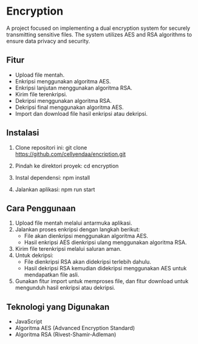 # Encryption
A project focused on implementing a dual encryption system for securely transmitting sensitive files. The system utilizes AES and RSA algorithms to ensure data privacy and security.

## Fitur
- Upload file mentah.
- Enkripsi menggunakan algoritma AES.
- Enkripsi lanjutan menggunakan algoritma RSA.
- Kirim file terenkripsi.
- Dekripsi menggunakan algoritma RSA.
- Dekripsi final menggunakan algoritma AES.
- Import dan download file hasil enkripsi atau dekripsi.

## Instalasi
1. Clone repositori ini:
   git clone https://github.com/cellyendaa/encription.git
   
2. Pindah ke direktori proyek:
   cd encryption
   
3. Instal dependensi:
   npm install
   
4. Jalankan aplikasi:
   npm run start

## Cara Penggunaan
1. Upload file mentah melalui antarmuka aplikasi.
2. Jalankan proses enkripsi dengan langkah berikut:
   - File akan dienkripsi menggunakan algoritma AES.
   - Hasil enkripsi AES dienkripsi ulang menggunakan algoritma RSA.
3. Kirim file terenkripsi melalui saluran aman.
4. Untuk dekripsi:
   - File dienkripsi RSA akan didekripsi terlebih dahulu.
   - Hasil dekripsi RSA kemudian didekripsi menggunakan AES untuk mendapatkan file asli.
5. Gunakan fitur import untuk memproses file, dan fitur download untuk mengunduh hasil enkripsi atau dekripsi.

## Teknologi yang Digunakan
- JavaScript
- Algoritma AES (Advanced Encryption Standard)
- Algoritma RSA (Rivest-Shamir-Adleman)
